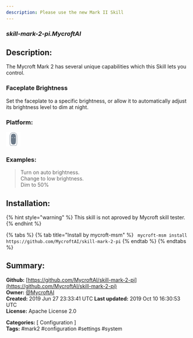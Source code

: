 ```yaml
---
description: Please use the new Mark II Skill
---
```


### _skill-mark-2-pi.MycroftAI_  
## Description:  
The Mycroft Mark 2 has several unique capabilities which this Skill lets you
control.

###  Faceplate Brightness
Set the faceplate to a specific brightness, or allow it to automatically adjust
its brightness level to dim at night.  
  
  
### Platform:  
 ![Mark II](../.gitbook/assets/mark-2-icon.png)   
### Examples:  
> Turn on auto brightness.  
> Change to low brightness.  
> Dim to 50%  
  
## Installation:  
{% hint style="warning" %}
This skill is not aproved by Mycroft skill tester.
{% endhint %}
    
{% tabs %}
{% tab title="Install by mycroft-msm" %}
``` mycroft-msm install https://github.com/MycroftAI/skill-mark-2-pi```
{% endtab %}
  {% endtabs %}
    
## Summary:  
**Github:** [https://github.com/MycroftAI/skill-mark-2-pi](https://github.com/MycroftAI/skill-mark-2-pi)  
**Owner:** [@MycroftAI](https://github.com/MycroftAI)  
**Created:** 2019 Jun 27 23:33:41 UTC  **Last updated:** 2019 Oct 10 16:30:53 UTC  
**License:** Apache License 2.0  
  
**Categories:** [ Configuration ]   
**Tags:** \#mark2 \#configuration \#settings \#system   
